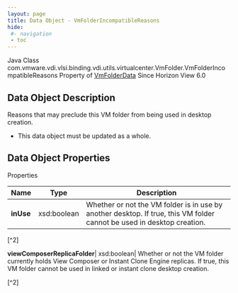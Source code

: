 ```yaml
---
layout: page
title: Data Object - VmFolderIncompatibleReasons
hide:
 #- navigation
 - toc
---
```






Java Class
    com.vmware.vdi.vlsi.binding.vdi.utils.virtualcenter.VmFolder.VmFolderIncompatibleReasons
Property of
     [VmFolderData](vdi.utils.virtualcenter.VmFolder.VmFolderData.md#field_detail)
Since 
    Horizon View 6.0

## Data Object Description 

Reasons that may preclude this VM folder from being used in desktop creation. 

  * This data object must be updated as a whole.



## Data Object Properties

Properties

Name |  Type |  Description   
---|---|---  
**inUse**|  xsd:boolean|  Whether or not the VM folder is in use by another desktop. If true, this VM folder cannot be used in desktop creation.   


[^2]

  
**viewComposerReplicaFolder**|  xsd:boolean|  Whether or not the VM folder currently holds View Composer or Instant Clone Engine replicas. If true, this VM folder cannot be used in linked or instant clone desktop creation.   


[^2]

  
  

  

